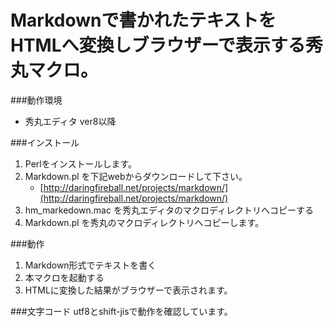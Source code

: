 Markdownで書かれたテキストをHTMLへ変換しブラウザーで表示する秀丸マクロ。
========

###動作環境
- 秀丸エディタ ver8以降


###インストール
1. Perlをインストールします。
2. Markdown.pl を下記webからダウンロードして下さい。
	- [http://daringfireball.net/projects/markdown/](http://daringfireball.net/projects/markdown/)
3. hm_markedown.mac を秀丸エディタのマクロディレクトリへコピーする
4. Markdown.pl を秀丸のマクロディレクトリへコピーします。


###動作
1. Markdown形式でテキストを書く
2. 本マクロを起動する
3. HTMLに変換した結果がブラウザーで表示されます。


###文字コード
utf8とshift-jisで動作を確認しています。
